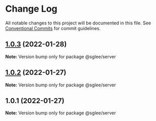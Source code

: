 # Change Log

All notable changes to this project will be documented in this file.
See [Conventional Commits](https://conventionalcommits.org) for commit guidelines.

## [1.0.3](https://github.com/sgwanlee/lerna-practice/compare/v1.0.2...v1.0.3) (2022-01-28)

**Note:** Version bump only for package @sglee/server





## [1.0.2](https://github.com/sgwanlee/lerna-practice/compare/v1.0.1...v1.0.2) (2022-01-27)

**Note:** Version bump only for package @sglee/server





## 1.0.1 (2022-01-27)

**Note:** Version bump only for package @sglee/server
